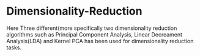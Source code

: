 # Dimensionality-Reduction
Here Three different(more specifically two dimensionality reduction algorithms such as Principal Component Analysis, Linear Decreament Analysis(LDA) and Kernel PCA has been used for dimensionality reduction tasks.
